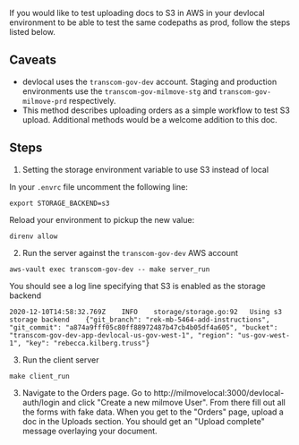 If you would like to test uploading docs to S3 in AWS in your devlocal environment to be able to test the same codepaths as prod, follow the steps listed below. 

## Caveats
* devlocal uses the `transcom-gov-dev` account. Staging and production environments use the `transcom-gov-milmove-stg` and `transcom-gov-milmove-prd` respectively.
* This method describes uploading orders as a simple workflow to test S3 upload. Additional methods would be a welcome addition to this doc.

## Steps
1. Setting the storage environment variable to use S3 instead of local

In your `.envrc` file uncomment the following line:

```
export STORAGE_BACKEND=s3
```

Reload your environment to pickup the new value:

```
direnv allow
```

2. Run the server against the `transcom-gov-dev` AWS account

```
aws-vault exec transcom-gov-dev -- make server_run
```

You should see a log line specifying that S3 is enabled as the storage backend

```
2020-12-10T14:58:32.769Z	INFO	storage/storage.go:92	Using s3 storage backend	{"git_branch": "rek-mb-5464-add-instructions", "git_commit": "a874a9fff05c80ff88972487b47cb4b05df4a605", "bucket": "transcom-gov-dev-app-devlocal-us-gov-west-1", "region": "us-gov-west-1", "key": "rebecca.kilberg.truss"}
```

3. Run the client server

```
make client_run
```

3. Navigate to the Orders page.
Go to http://milmovelocal:3000/devlocal-auth/login and click "Create a new milmove User". From there fill out all the forms with fake data. When you get to the "Orders" page, upload a doc in the Uploads section. You should get an "Upload complete" message overlaying your document. 



 


